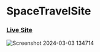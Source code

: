# SpaceTravelSite

### [Live Site](https://omart98.github.io/SpaceTravelSite/)

![Screenshot 2024-03-03 134714](https://github.com/OmarT98/SpaceTravelSite/assets/146244631/42f19e77-ca1a-458b-9fd4-c53ec054d00e)

